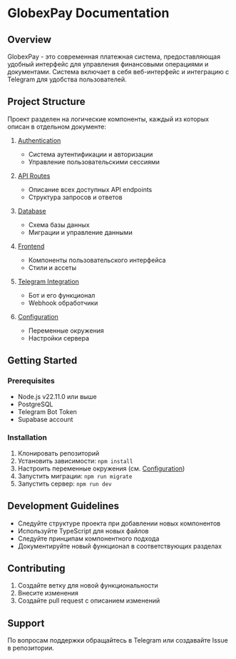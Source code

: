 # GlobexPay Documentation

## Overview
GlobexPay - это современная платежная система, предоставляющая удобный интерфейс для управления финансовыми операциями и документами. Система включает в себя веб-интерфейс и интеграцию с Telegram для удобства пользователей.

## Project Structure
Проект разделен на логические компоненты, каждый из которых описан в отдельном документе:

1. [Authentication](/docs/auth/README.md)
   - Система аутентификации и авторизации
   - Управление пользовательскими сессиями

2. [API Routes](/docs/routes/README.md)
   - Описание всех доступных API endpoints
   - Структура запросов и ответов

3. [Database](/docs/database/README.md)
   - Схема базы данных
   - Миграции и управление данными

4. [Frontend](/docs/frontend/README.md)
   - Компоненты пользовательского интерфейса
   - Стили и ассеты

5. [Telegram Integration](/docs/telegram/README.md)
   - Бот и его функционал
   - Webhook обработчики

6. [Configuration](/docs/config/README.md)
   - Переменные окружения
   - Настройки сервера

## Getting Started

### Prerequisites
- Node.js v22.11.0 или выше
- PostgreSQL
- Telegram Bot Token
- Supabase account

### Installation
1. Клонировать репозиторий
2. Установить зависимости: `npm install`
3. Настроить переменные окружения (см. [Configuration](/docs/config/README.md))
4. Запустить миграции: `npm run migrate`
5. Запустить сервер: `npm run dev`

## Development Guidelines
- Следуйте структуре проекта при добавлении новых компонентов
- Используйте TypeScript для новых файлов
- Следуйте принципам компонентного подхода
- Документируйте новый функционал в соответствующих разделах

## Contributing
1. Создайте ветку для новой функциональности
2. Внесите изменения
3. Создайте pull request с описанием изменений

## Support
По вопросам поддержки обращайтесь в Telegram или создавайте Issue в репозитории.
